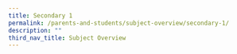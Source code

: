 ```yaml
---
title: Secondary 1
permalink: /parents-and-students/subject-overview/secondary-1/
description: ""
third_nav_title: Subject Overview
---
```

